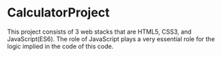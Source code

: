 # CalculatorProject
This project consists of 3 web stacks that are HTML5, CSS3, and JavaScript(ES6).  The role of JavaScript plays a very essential role for the logic implied in the code of this code.
